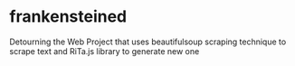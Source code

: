 # frankensteined
Detourning the Web Project that uses beautifulsoup scraping technique to scrape text and RiTa.js library to generate new one
